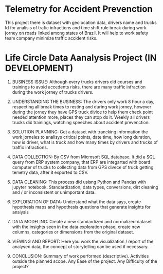 # Telemetry for Accident Prevenction

This project there is dataset with geolocation data, drivers name and trucks Id  for analisis of trafic infractions and time shift rule break during work jorney
on roads linked among states of Brazil.
It will help to work safety team company minimize traffic accident risks. 

# Life Circle Data Aanalysis Project (IN DEVELOPMENT)

1. BUSINESS ISSUE:
Although every trucks drivers did courses and trainings to avoid accedents risks, there are many traffic infraction during the work jorney of trucks drivers.  

2. UNDERSTANDING THE BUSINESS:
The drivers only work 8 hour a day, respecting all break times to resting and during work jorney, however during the jorney they have GPS truck divice to help them check point
needed attention more, places they can stop do it.
Weekly all drivers trucks did trainings, watching speeches about accident prevenction.     

3. SOLUTION PLANNING:
Get a dataset with trancking information the work jorneies to analisys critical points, date time, how long duration, how is driver, what is truck and 
how many times by drivers and trucks of traffic infractions.  

4. DATA COLLECTION:
By CSV from Microsoft SQL database. 
It did a SQL query from ERP system company, that ERP are integarted with board computer of trucks to collecting data from GPS divece of truck getting temetry data,
after it exported to CSV.

5. DATA CLEANING:
This process did usisng Python and Pandas with jupyter notebook.
Standardization, data types, conversions, dirt cleaning and / or inconsistent or unimportant data.

6. EXPLORATION OF DATA:
Understand what the data says, create hypothesis maps and hypothesis questions that generate insights for analysis

7. DATA MODELING:
Create a new standardized and normalized dataset with the insights seen in the data exploration phase, create new columns, 
categories or dimensions from the original dataset.

8. VIEWING AND REPORT:
Here you work the visualization / report of the analysed data, the concept of storytelling can be used if necessary.

9. CONCLUSION:
Summary of work performed (descriptive).
Activities outside the planned scope.
Any Ease of the project.
Any Difficulty of the project?



   
